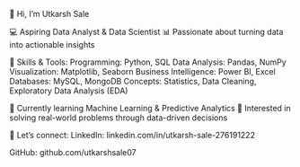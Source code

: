 👋 Hi, I’m Utkarsh Sale

💻 Aspiring Data Analyst & Data Scientist
📊 Passionate about turning data into actionable insights

🔹 Skills & Tools:
Programming: Python, SQL
Data Analysis: Pandas, NumPy
Visualization: Matplotlib, Seaborn
Business Intelligence: Power BI, Excel
Databases: MySQL, MongoDB
Concepts: Statistics, Data Cleaning, Exploratory Data Analysis (EDA)

🌱 Currently learning Machine Learning & Predictive Analytics
🚀 Interested in solving real-world problems through data-driven decisions

📌 Let’s connect:
LinkedIn: linkedin.com/in/utkarsh-sale-276191222

GitHub: github.com/utkarshsale07
